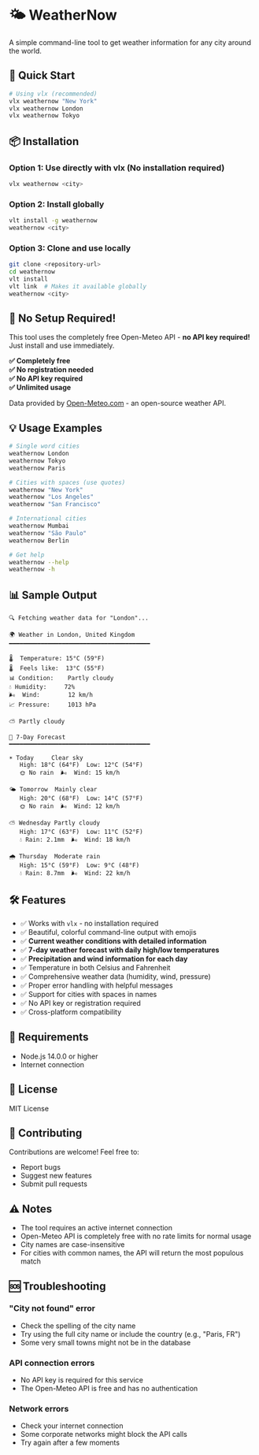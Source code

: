 # 🌤️ WeatherNow

A simple command-line tool to get weather information for any city around the world.

## 🚀 Quick Start

```bash
# Using vlx (recommended)
vlx weathernow "New York"
vlx weathernow London
vlx weathernow Tokyo
```

## 📦 Installation

### Option 1: Use directly with vlx (No installation required)
```bash
vlx weathernow <city>
```

### Option 2: Install globally
```bash
vlt install -g weathernow
weathernow <city>
```

### Option 3: Clone and use locally
```bash
git clone <repository-url>
cd weathernow
vlt install
vlt link  # Makes it available globally
weathernow <city>
```

## 🚀 No Setup Required!

This tool uses the completely free Open-Meteo API - **no API key required!** Just install and use immediately.

**✅ Completely free**  
**✅ No registration needed**  
**✅ No API key required**  
**✅ Unlimited usage**

Data provided by [Open-Meteo.com](https://open-meteo.com) - an open-source weather API.

## 💡 Usage Examples

```bash
# Single word cities
weathernow London
weathernow Tokyo
weathernow Paris

# Cities with spaces (use quotes)
weathernow "New York"
weathernow "Los Angeles"
weathernow "San Francisco"

# International cities
weathernow Mumbai
weathernow "São Paulo"
weathernow Berlin

# Get help
weathernow --help
weathernow -h
```

## 📊 Sample Output

```
🔍 Fetching weather data for "London"...

🌍 Weather in London, United Kingdom
━━━━━━━━━━━━━━━━━━━━━━━━━━━━━━━━━━━━━━━━

🌡️  Temperature: 15°C (59°F)
🌡️  Feels like:  13°C (55°F)
📊 Condition:    Partly cloudy
💧 Humidity:     72%
🌬️  Wind:        12 km/h
📈 Pressure:     1013 hPa

⛅ Partly cloudy

📅 7-Day Forecast
━━━━━━━━━━━━━━━━━━━━━━━━━━━━━━━━━━━━━━━━

☀️ Today     Clear sky
   High: 18°C (64°F)  Low: 12°C (54°F)
   🌞 No rain  🌬️  Wind: 15 km/h

🌤️ Tomorrow  Mainly clear
   High: 20°C (68°F)  Low: 14°C (57°F)
   🌞 No rain  🌬️  Wind: 12 km/h

⛅ Wednesday Partly cloudy
   High: 17°C (63°F)  Low: 11°C (52°F)
   💧 Rain: 2.1mm  🌬️  Wind: 18 km/h

🌧️ Thursday  Moderate rain
   High: 15°C (59°F)  Low: 9°C (48°F)
   💧 Rain: 8.7mm  🌬️  Wind: 22 km/h
```

## 🛠️ Features

- ✅ Works with `vlx` - no installation required
- ✅ Beautiful, colorful command-line output with emojis
- ✅ **Current weather conditions with detailed information**
- ✅ **7-day weather forecast with daily high/low temperatures**
- ✅ **Precipitation and wind information for each day**
- ✅ Temperature in both Celsius and Fahrenheit
- ✅ Comprehensive weather data (humidity, wind, pressure)
- ✅ Proper error handling with helpful messages
- ✅ Support for cities with spaces in names
- ✅ No API key or registration required
- ✅ Cross-platform compatibility

## 🔧 Requirements

- Node.js 14.0.0 or higher
- Internet connection

## 📝 License

MIT License

## 🤝 Contributing

Contributions are welcome! Feel free to:

- Report bugs
- Suggest new features
- Submit pull requests

## ⚠️ Notes

- The tool requires an active internet connection
- Open-Meteo API is completely free with no rate limits for normal usage
- City names are case-insensitive
- For cities with common names, the API will return the most populous match

## 🆘 Troubleshooting

### "City not found" error
- Check the spelling of the city name
- Try using the full city name or include the country (e.g., "Paris, FR")
- Some very small towns might not be in the database

### API connection errors
- No API key is required for this service
- The Open-Meteo API is free and has no authentication

### Network errors
- Check your internet connection
- Some corporate networks might block the API calls
- Try again after a few moments 